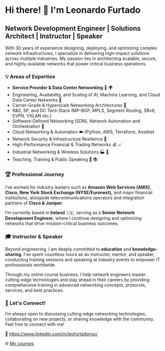 # Hi there! 👋 I'm Leonardo Furtado

## Network Development Engineer | Solutions Architect | Instructor | Speaker

With 30 years of experience designing, deploying, and optimizing complex network infrastructures, I specialize in delivering high-impact solutions across multiple industries. My passion lies in architecting scalable, secure, and highly available networks that power critical business operations.

### 💡 Areas of Expertise

- **Service Provider & Data Center Networking** 🏢 🌍
- Engineering, Availability, and Scaling of AI, Machine Learning, and Cloud Data Center Networks 🫙
- Carrier-Grade & Hyperscale Networking Architectures 📡
- R&S, SP, and DC Tech Stack (MP-BGP, MPLS, Segment Routing, SRv6, EVPN, VXLAN etc.)
- Software-Defined Networking (SDN), Network Automation and Orchestration 🤖
- Cloud Networking & Automation ☁️ (Python, AWS, Terraform, Ansible)
- Network Security & Infrastructure Resilience 🔐
- High-Performance Financial & Trading Networks 💰 📈
- Industrial Networking & Wireless Solutions 🏭 📡
- Teaching, Training & Public Speaking 🎤 📚

### 🏆 Professional Journey

I’ve worked for industry leaders such as **Amazon Web Services (AWS), Cisco, New York Stock Exchange (NYSE/Euronext),** and major financial institutions, alongside telecommunications operators and integration partners of **Cisco & Juniper**.

I’m currently based in **Ireland** 🇮🇪, serving as a **Senior Network Development Engineer**, where I continue designing and optimizing networks that drive mission-critical business outcomes.

### 🎓 Instructor & Speaker

Beyond engineering, I am deeply committed to **education** and **knowledge-sharing**. I've spent countless hours as an instructor, mentor, and speaker, conducting training sessions and speaking at industry events to empower IT professionals worldwide.

Through my online course business, I help network engineers master cutting-edge technologies and stay ahead in their careers by providing comprehensive training in advanced networking concepts, protocols, services, and best practices.

### 🚀 Let's Connect!

I’m always open to discussing cutting-edge networking technologies, collaborating on new projects, or sharing knowledge with the community. Feel free to connect with me!

💼 https://www.linkedin.com/in/leofurtadonyc/

🌐 [My courses](https://ead.leonardofurtado.academy/)

<!---
leofurtadonyc/leofurtadonyc is a ✨ special ✨ repository because its `README.md` (this file) appears on your GitHub profile.
You can click the Preview link to take a look at your changes.
--->
